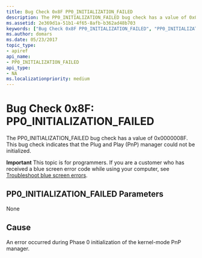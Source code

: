 ```yaml
---
title: Bug Check 0x8F PP0_INITIALIZATION_FAILED
description: The PP0_INITIALIZATION_FAILED bug check has a value of 0x0000008F. This bug check indicates that the Plug and Play (PnP) manager could not be initialized.
ms.assetid: 2e369d1a-51b1-4f65-8afb-b362ad48b703
keywords: ["Bug Check 0x8F PP0_INITIALIZATION_FAILED", "PP0_INITIALIZATION_FAILED"]
ms.author: domars
ms.date: 05/23/2017
topic_type:
- apiref
api_name:
- PP0_INITIALIZATION_FAILED
api_type:
- NA
ms.localizationpriority: medium
---
```


# Bug Check 0x8F: PP0\_INITIALIZATION\_FAILED


The PP0\_INITIALIZATION\_FAILED bug check has a value of 0x0000008F. This bug check indicates that the Plug and Play (PnP) manager could not be initialized.

**Important** This topic is for programmers. If you are a customer who has received a blue screen error code while using your computer, see [Troubleshoot blue screen errors](https://windows.microsoft.com/windows-10/troubleshoot-blue-screen-errors).

## PP0\_INITIALIZATION\_FAILED Parameters


None

Cause
-----

An error occurred during Phase 0 initialization of the kernel-mode PnP manager.

 

 




